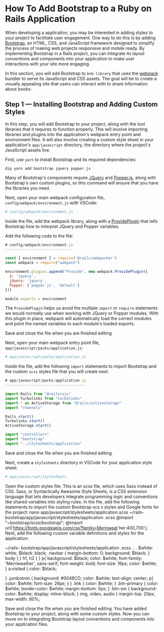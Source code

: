 # How To Add Bootstrap to a Ruby on Rails Application

When developing a application, you may be interested in adding styles to your project to facilitate user engagement. One way to do this is by adding [Bootstrap](https://getbootstrap.com/), an HTML, CSS, and JavaScript framework designed to simplify the process of making web projects responsive and mobile ready. By implementing Bootstrap in a Rails project, you can integrate its layout conventions and components into your application to make user interactions with your site more engaging.

In this section, you will add Bootstrap to `bnb-library` that uses the [webpack](https://webpack.js.org/) bundler to serve its JavaScript and CSS assets. The goal will be to create a visually appealing site that users can interact with to share information about books:

## Step 1 — Installing Bootstrap and Adding Custom Styles

In this step, you will add Bootstrap to your project, along with the tool libraries that it requires to function properly. This will involve importing libraries and plugins into the application's webpack entry point and environment files. It will also involve creating a custom style sheet in your application's `app/javascript` directory, the directory where the project's JavaScript assets live.

First, use `yarn` to install Bootstrap and its required dependencies:
```
dip yarn add bootstrap jquery popper.js
```
Many of Bootstrap's components require [JQuery](https://jquery.com/) and [Popper.js](https://popper.js.org/), along with Bootstrap's own custom plugins, so this command will ensure that you have the libraries you need.

Next, open your main webpack configuration file, `config/webpack/environment.js` with VSCode:
```rb
# config/webpack/environment.js
```
Inside the file, add the webpack library, along with a [ProvidePlugin](https://webpack.js.org/plugins/provide-plugin/) that tells Bootstrap how to interpret JQuery and Popper variables.

Add the following code to the file:
```js
# config/webpack/environment.js
-------------------------------

const { environment } = require('@rails/webpacker')
const webpack = require("webpack")

environment.plugins.append("Provide", new webpack.ProvidePlugin({
  $: 'jquery',
  jQuery: 'jquery',
  Popper: ['popper.js', 'default']
}))

module.exports = environment
```
The `ProvidePlugin` helps us avoid the multiple `import` or `require` statements we would normally use when working with JQuery or Popper modules. With this plugin in place, webpack will automatically load the correct modules and point the named variables to each module's loaded exports.

Save and close the file when you are finished editing.

Next, open your main webpack entry point file, `app/javascript/packs/application.js`:
```rb
# app/javascript/packs/application.js
```
Inside the file, add the following `import` statements to import Bootstrap and the custom `scss` styles file that you will create next:
```js
# app/javascript/packs/application.js
-------------------------------------

import Rails from "@rails/ujs"
import Turbolinks from "turbolinks"
import * as ActiveStorage from "@rails/activestorage"
import "channels"

Rails.start()
Turbolinks.start()
ActiveStorage.start()

import "controllers"
import "bootstrap"
import "../stylesheets/application"
```
Save and close the file when you are finished editing.

Next, create a `stylesheets` directory in VSCode for your application style sheet:
```rb
# app/javascript/stylesheets
```

  Open the custom styles file:
This is an scss file, which uses Sass instead of CSS. Sass, or Syntactically Awesome Style Sheets, is a CSS extension language that lets developers integrate programming logic and conventions like shared variables into styling rules.
In the file, add the following statements to import the custom Bootstrap scs s styles and Google fonts for the project:
  nano app/javascript/stylesheets/application.scss
   ~/rails-
bootstrap/app/javascript/stylesheets/application
.scss
  @import "~bootstrap/scss/bootstrap";
@import url('https://fonts.googleapis.com/css?family=Merriweat
her:400,700');
Next, add the following custom variable definitions and styles for the application:
 
~/rails-
bootstrap/app/javascript/stylesheets/application
.scss
   .. .
$white: white; $black: black;
.navbar {
        margin-bottom: 0;
        background: $black;
}
body {
} h1, h2 {
} p{
background: $black;
color: $white;
font-family: 'Merriweather', sans-serif;
font-weight: bold;
font-size: 16px;
color: $white;
}
a:visited {
        color: $black;
 
 }
.jumbotron {
background: #0048CD; color: $white; text-align: center; p{
                color: $white;
                font-size: 26px;
} }
.link {
        color: $white;
}
.btn-primary {
        color: $white;
        border-color: $white;
        margin-bottom: 5px;
}
.btn-sm {
        background-color: $white;
        display: inline-block;
}
img,
video,
audio {
margin-top: 20px;
max-width: 80%;
 
Save and close the file when you are finished editing.
You have added Bootstrap to your project, along with some custom styles. Now you can move on to integrating Bootstrap layout conventions and components into your application files.
